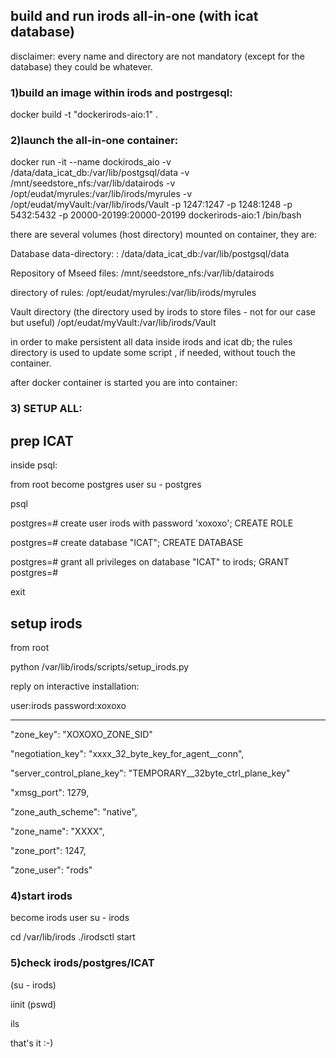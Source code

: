 

## build and run irods all-in-one (with icat database)



disclaimer: every name and directory are not mandatory (except for the database) they could be whatever.

### 1)build an image within irods and postrgesql:

docker build -t "dockerirods-aio:1" .


### 2)launch the all-in-one container:

docker run -it --name dockirods_aio  -v /data/data_icat_db:/var/lib/postgsql/data -v /mnt/seedstore_nfs:/var/lib/datairods -v /opt/eudat/myrules:/var/lib/irods/myrules -v /opt/eudat/myVault:/var/lib/irods/Vault -p 1247:1247 -p 1248:1248 -p 5432:5432 -p 20000-20199:20000-20199   dockerirods-aio:1 /bin/bash


there are several volumes (host directory) mounted on container, they are:

Database data-directory:
<host path> : <container path>
/data/data_icat_db:/var/lib/postgsql/data

Repository of Mseed files:
/mnt/seedstore_nfs:/var/lib/datairods

directory of rules:
/opt/eudat/myrules:/var/lib/irods/myrules

Vault directory (the directory used by irods to store files - not for our case but useful)
/opt/eudat/myVault:/var/lib/irods/Vault

in order to make persistent all data inside irods and icat db;
the rules directory is used to update some script , if needed, without touch the container.

 after docker container is started you are into container:

### 3) SETUP ALL:

prep ICAT
---------

inside psql:

from root become postgres user
su - postgres

psql

postgres=# create user irods with password 'xoxoxo';
CREATE ROLE

postgres=# create database "ICAT";
CREATE DATABASE

postgres=# grant all privileges on database "ICAT" to irods;
GRANT
postgres=# 

exit



setup irods
-----------

from root

python /var/lib/irods/scripts/setup_irods.py

reply on interactive installation:

user:irods password:xoxoxo 

-------------------------------------------
"zone_key": "XOXOXO_ZONE_SID"

"negotiation_key": "xxxx_32_byte_key_for_agent__conn",

"server_control_plane_key": "TEMPORARY__32byte_ctrl_plane_key"

"xmsg_port": 1279,

"zone_auth_scheme": "native",

"zone_name": "XXXX",

"zone_port": 1247,

"zone_user": "rods"


### 4)start irods


become irods user
su - irods

cd /var/lib/irods
./irodsctl start

### 5)check irods/postgres/ICAT


(su - irods)

iinit
(pswd)

ils 

that's it  :-)



